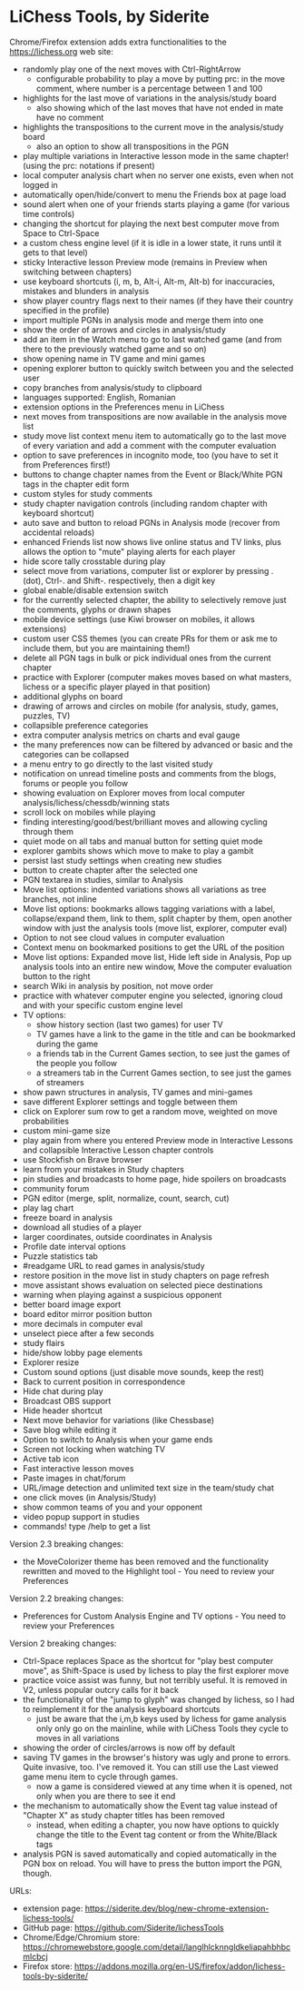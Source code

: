 # LiChess Tools, by Siderite

Chrome/Firefox extension adds extra functionalities to the https://lichess.org web site:

- randomly play one of the next moves with Ctrl-RightArrow
  - configurable probability to play a move by putting prc:<number> in the move comment, where number is a percentage between 1 and 100
- highlights for the last move of variations in the analysis/study board
  - also showing which of the last moves that have not ended in mate have no comment
- highlights the transpositions to the current move in the analysis/study board
  - also an option to show all transpositions in the PGN
- play multiple variations in Interactive lesson mode in the same chapter! (using the prc: notations if present)
- local computer analysis chart when no server one exists, even when not logged in
- automatically open/hide/convert to menu the Friends box at page load
- sound alert when one of your friends starts playing a game (for various time controls)
- changing the shortcut for playing the next best computer move from Space to Ctrl-Space
- a custom chess engine level (if it is idle in a lower state, it runs until it gets to that level)
- sticky Interactive lesson Preview mode (remains in Preview when switching between chapters)
- use keyboard shortcuts (i, m, b, Alt-i, Alt-m, Alt-b) for inaccuracies, mistakes and blunders in analysis
- show player country flags next to their names (if they have their country specified in the profile)
- import multiple PGNs in analysis mode and merge them into one
- show the order of arrows and circles in analysis/study
- add an item in the Watch menu to go to last watched game (and from there to the previously watched game and so on)
- show opening name in TV game and mini games
- opening explorer button to quickly switch between you and the selected user
- copy branches from analysis/study to clipboard
- languages supported: English, Romanian
- extension options in the Preferences menu in LiChess
- next moves from transpositions are now available in the analysis move list
- study move list context menu item to automatically go to the last move of every variation and add a comment with the computer evaluation
- option to save preferences in incognito mode, too (you have to set it from Preferences first!)
- buttons to change chapter names from the Event or Black/White PGN tags in the chapter edit form
- custom styles for study comments
- study chapter navigation controls (including random chapter with keyboard shortcut)
- auto save and button to reload PGNs in Analysis mode (recover from accidental reloads)
- enhanced Friends list now shows live online status and TV links, plus allows the option to "mute" playing alerts for each player
- hide score tally crosstable during play
- select move from variations, computer list or explorer by pressing . (dot), Ctrl-. and Shift-. respectively, then a digit key
- global enable/disable extension switch
- for the currently selected chapter, the ability to selectively remove just the comments, glyphs or drawn shapes
- mobile device settings (use Kiwi browser on mobiles, it allows extensions)
- custom user CSS themes (you can create PRs for them or ask me to include them, but you are maintaining them!)
- delete all PGN tags in bulk or pick individual ones from the current chapter
- practice with Explorer (computer makes moves based on what masters, lichess or a specific player played in that position)
- additional glyphs on board
- drawing of arrows and circles on mobile (for analysis, study, games, puzzles, TV)
- collapsible preference categories
- extra computer analysis metrics on charts and eval gauge
- the many preferences now can be filtered by advanced or basic and the categories can be collapsed
- a menu entry to go directly to the last visited study
- notification on unread timeline posts and comments from the blogs, forums or people you follow
- showing evaluation on Explorer moves from local computer analysis/lichess/chessdb/winning stats
- scroll lock on mobiles while playing
- finding interesting/good/best/brilliant moves and allowing cycling through them
- quiet mode on all tabs and manual button for setting quiet mode
- explorer gambits shows which move to make to play a gambit
- persist last study settings when creating new studies
- button to create chapter after the selected one
- PGN textarea in studies, similar to Analysis
- Move list options: indented variations shows all variations as tree branches, not inline
- Move list options: bookmarks allows tagging variations with a label, collapse/expand them, link to them, split chapter by them, open another window with just the analysis tools (move list, explorer, computer eval)
- Option to not see cloud values in computer evaluation
- Context menu on bookmarked positions to get the URL of the position
- Move list options: Expanded move list, Hide left side in Analysis, Pop up analysis tools into an entire new window, Move the computer evaluation button to the right
- search Wiki in analysis by position, not move order
- practice with whatever computer engine you selected, ignoring cloud and with your specific custom engine level
- TV options:
  - show history section (last two games) for user TV
  - TV games have a link to the game in the title and can be bookmarked during the game
  - a friends tab in the Current Games section, to see just the games of the people you follow
  - a streamers tab in the Current Games section, to see just the games of streamers
- show pawn structures in analysis, TV games and mini-games
- save different Explorer settings and toggle between them
- click on Explorer sum row to get a random move, weighted on move probabilities
- custom mini-game size
- play again from where you entered Preview mode in Interactive Lessons and collapsible Interactive Lesson chapter controls
- use Stockfish on Brave browser
- learn from your mistakes in Study chapters
- pin studies and broadcasts to home page, hide spoilers on broadcasts
- community forum
- PGN editor (merge, split, normalize, count, search, cut)
- play lag chart
- freeze board in analysis
- download all studies of a player
- larger coordinates, outside coordinates in Analysis
- Profile date interval options
- Puzzle statistics tab
- #readgame URL to read games in analysis/study
- restore position in the move list in study chapters on page refresh
- move assistant shows evaluation on selected piece destinations
- warning when playing against a suspicious opponent
- better board image export
- board editor mirror position button
- more decimals in computer eval
- unselect piece after a few seconds
- study flairs
- hide/show lobby page elements
- Explorer resize
- Custom sound options (just disable move sounds, keep the rest)
- Back to current position in correspondence
- Hide chat during play
- Broadcast OBS support
- Hide header shortcut
- Next move behavior for variations (like Chessbase)
- Save blog while editing it
- Option to switch to Analysis when your game ends
- Screen not locking when watching TV
- Active tab icon
- Fast interactive lesson moves
- Paste images in chat/forum
- URL/image detection and unlimited text size in the team/study chat
- one click moves (in Analysis/Study)
- show common teams of you and your opponent
- video popup support in studies
- commands! type /help to get a list

Version 2.3 breaking changes:

- the MoveColorizer theme has been removed and the functionality rewritten and moved to the Highlight tool - You need to review your Preferences

Version 2.2 breaking changes:

- Preferences for Custom Analysis Engine and TV options - You need to review your Preferences

Version 2 breaking changes:

- Ctrl-Space replaces Space as the shortcut for "play best computer move", as Shift-Space is used by lichess to play the first explorer move
- practice voice assist was funny, but not terribly useful. It is removed in V2, unless popular outcry calls for it back
- the functionality of the "jump to glyph" was changed by lichess, so I had to reimplement it for the analysis keyboard shortcuts
  - just be aware that the i,m,b keys used by lichess for game analysis only only go on the mainline, while with LiChess Tools they cycle to moves in all variations
- showing the order of circles/arrows is now off by default
- saving TV games in the browser's history was ugly and prone to errors. Quite invasive, too. I've removed it. You can still use the Last viewed game menu item to cycle through games.
  - now a game is considered viewed at any time when it is opened, not only when you are there to see it end
- the mechanism to automatically show the Event tag value instead of "Chapter X" as study chapter titles has been removed
  - instead, when editing a chapter, you now have options to quickly change the title to the Event tag content or from the White/Black tags
- analysis PGN is saved automatically and copied automatically in the PGN box on reload. You will have to press the button import the PGN, though.

URLs:

- extension page: https://siderite.dev/blog/new-chrome-extension-lichess-tools/
- GitHub page: https://github.com/Siderite/lichessTools
- Chrome/Edge/Chromium store: https://chromewebstore.google.com/detail/langlhlcknngldkeliapahbhbcmlcbcj
- Firefox store: https://addons.mozilla.org/en-US/firefox/addon/lichess-tools-by-siderite/

